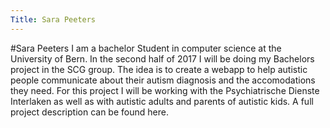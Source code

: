 ```yaml
---
Title: Sara Peeters
---
```

#Sara Peeters
I am a bachelor Student in computer science at the University of Bern. In the second half of 2017 I will be doing my Bachelors project in the SCG group. The idea is to create a webapp to help autistic people communicate about their autism diagnosis and the accomodations they need. For this project I will be working with the Psychiatrische Dienste Interlaken as well as with autistic adults and parents of autistic kids. A full project description can be found here.
